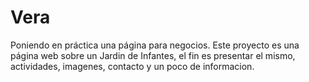 # Vera
Poniendo en práctica una página para negocios.
Este proyecto es una página web sobre un Jardin de Infantes, el fin es presentar el mismo, actividades, imagenes, contacto y un poco de informacion.